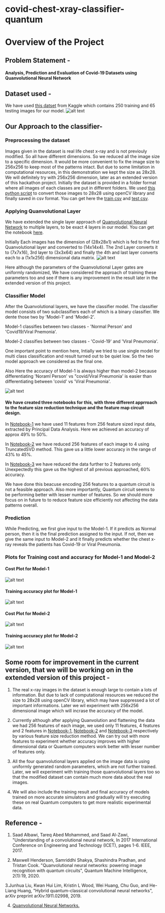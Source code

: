 # covid-chest-xray-classifier-quantum

# Overview of the Project

## Problem Statement - 
#### Analysis, Prediction and Evaluation of Covid-19 Datasets using Quanvolutional Neural Network

## Dataset used - 
We have used [this datset](https://www.kaggle.com/pranavraikokte/covid19-image-dataset) from Kaggle which contains 250 training and 65 testing images for our model. 
![alt text](https://github.com/senpinaki222/covid-chest-xray-classifier-quantum/blob/main/images/image-grid.png?raw=true)


## Our Approach to the classifier- 

### Preprocessing the dataset
Images given in the dataset is real life chest x-ray and is not previouly modified. So all have different dimensions. So we reduced all the image size to a specific dimension. It would be more convenient to fix the image size to 256x256 to keep most of the patterns intact. But due to some limitation in computational resources, in this demonstration we kept the size as 28x28. We will definitely try with 256x256 dimension, later as an extended version of this hackathon project. 
Initially the dataset is provided in a folder format where all images of each classes are put in different folders. We used [this python script](https://github.com/senpinaki222/covid-chest-xray-classifier-quantum/blob/main/script_conv_to_csv.py) to convert those images to 28x28 using openCV library and finally saved in csv format. You can get here the [train csv](https://github.com/senpinaki222/covid-chest-xray-classifier-quantum/blob/main/train.csv) and [test csv](https://github.com/senpinaki222/covid-chest-xray-classifier-quantum/blob/main/test.csv). 


### Applying Quanvolutional Layer
We have extended the single layer approach of [Quanvolutional Neural Network](https://pennylane.ai/qml/demos/tutorial_quanvolution.html) to multiple layers, to be exact 4 layers in our model. You can get the notebook [here](https://github.com/senpinaki222/covid-chest-xray-classifier-quantum/blob/main/quanvolution_on_xray_image.ipynb). 


Initially Each images has the dimension of (28x28x1) which is fed to the first Quanvolutional layer and converted to (14x14x4). The 2nd Layer converts it to (7x7x16), 3rd layer to (3x3x64) and finally the 4th and last layer converts each to a (1x1x256) dimensional data matrix. 
![alt text](https://github.com/senpinaki222/covid-chest-xray-classifier-quantum/blob/main/images/qnn.png?raw=true)


Here although the parameters of the Quanvolutional Layer gates are uniformly randomized, We have considered the approach of training these parameters too and see if there is any improvement in the result later in the extended version of this project. 

### Classifier Model
After the Quanvolutional layers, we have the classifier model. The classifier model consists of two subclassifiers each of which is a binary classifier. We dente those two by 'Model-1' and 'Model-2'. 

Model-1 classifies between two classes - 'Normal Person' and 'Covid19/Viral Pnemonia'. 

Model-2 classifies between two classes - 'Covid-19' and 'Viral Pneumonia'. 

One important point to mention here, Intially we tried to use single model for multi class classification and result turned out to be quiet low. So the two model approach we considered as the final one. 

Also Here the accuracy of Model-1 is always higher than model-2 because differentiating 'Noraml Person' vs "covid/Viral Pneumonia' is easier than differentiating between 'covid' vs 'Viral Pneumonia'. 

![alt text](https://github.com/senpinaki222/covid-chest-xray-classifier-quantum/blob/main/images/models.png?raw=true)

#### We have created three notebooks for this, with three different apprroach to the feature size reduction technique and the feature map circuit design. 

In [Notebook-1](https://github.com/senpinaki222/covid-chest-xray-classifier-quantum/blob/main/quantum_classifier_1.ipynb) we have used 11 features from 256 feature sized input data, extracted by Principal Data Analysis. Here we achieved an accuracy of approx 49% to 50%.

In [Notebook-2](https://github.com/senpinaki222/covid-chest-xray-classifier-quantum/blob/main/quantum_classifier_2.ipynb) we have reduced 256 features of each image to 4 using TruncatedSVD method. This gave us a little lower accuracy in the range of 43% to 45%. 

In [Notebook-3](https://github.com/senpinaki222/covid-chest-xray-classifier-quantum/blob/main/quantum_classifier_3.ipynb) we have reduced the data further to 2 features only. Unexpectedly this gave us the highest of all previous approached, 60% accuracy. 

We have done this beacuse encoding 256 features to a quantum circuit is not a feasible approach. Also more importantly, Quantum circuit seems to be performing better with lesser number of features. So we should more focus on in future to to reduce feature size efficiently not affecting the data patterns overall. 

### Prediction
While Predicting, we first give input to the Model-1. If it predicts as Normal person, then it is the final prediction assigned to the input. If not, then we give the same input to Model-2 and it finally predicts whether the chest x-ray reveals the patients has Covid-19 or Viral Pneumonia.

### Plots for Training cost and accuracy for Model-1 and Model-2

#### Cost Plot for Model-1
![alt text](https://github.com/senpinaki222/covid-chest-xray-classifier-quantum/blob/main/images/cost_plot_model_1.png?raw=true)
#### Training accuracy plot for Model-1
![alt text](https://github.com/senpinaki222/covid-chest-xray-classifier-quantum/blob/main/images/train_acc_plot_model_1.png?raw=true)
#### Cost Plot for Model-2
![alt text](https://github.com/senpinaki222/covid-chest-xray-classifier-quantum/blob/main/images/cost_plot_model_2.png?raw=true)
#### Training accuracy plot for Model-2
![alt text](https://github.com/senpinaki222/covid-chest-xray-classifier-quantum/blob/main/images/train_acc_plot_model_2.png?raw=true)


## Some room for improvement in the current version, that we will be working on in the extended version of this project - 

1. The real x-ray images in the dataset is enough large to contain a lots of information. But due to lack of computational resources we reduced the size to 28x28 using openCV library, which may have suppressed a lot of important informations. 
Later we wil experiment with 256x256 dimensional image which will incrase the accuracy of the model. 

2. Currently although after applying Quanvolution and flattening the data we had 256 features of each image, we used only 11 features, 4 features and 2 features in [Notebook-1](https://github.com/senpinaki222/covid-chest-xray-classifier-quantum/blob/main/quantum_classifier_1.ipynb), [Notebook-2](https://github.com/senpinaki222/covid-chest-xray-classifier-quantum/blob/main/quantum_classifier_2.ipynb) and [Notebook-3](https://github.com/senpinaki222/covid-chest-xray-classifier-quantum/blob/main/quantum_classifier_3.ipynb) respectively by various feature size reduction method. We can try out with more features to experiment whether accuracy improves with higher dimensional data or Quantum computers work better with lesser number of features only. 

3. All the four quanvolutional layers applied on the image data is using uniformly generated random parameters, which are not further trained. 
Later, we will experiment with training those quanvolutional layers too so that the modified dataset can contain much more data about the real images.

4. We will also include the training result and final accuracy of models trained on more accurate simulators and gradually will try executing these on real Quantum computers to get more realistic experimental data. 


## Reference -
1. Saad Albawi, Tareq Abed Mohammed, and Saad Al-Zawi, "Understanding of a convolutional neural network, In 2017 International Conference on Engineering and Technology (ICET), pages 1-6. IEEE, 2017.

2. Maxwell Henderson, Samriddhi Shakya, Shashindra Pradhan, and Tristan Cook.
"Quanvolutional neural networks: powering image recognition with quantum circuits",
Quantum Machine Intelligence, 2(1):19, 2020.

3.Junhua Liu, Kwan Hui Lim, Kristin L Wood, Wei Huang, Chu Guo, and He-Liang Huang, "Hybrid quantum-classical convolutional neural networks",
arXiv preprint arXiv:1911.02998, 2019.

4. [Quanvolutional Neural Networks.](https://pennylane.ai/qml/demos/tutorial_quanvolution.html)
